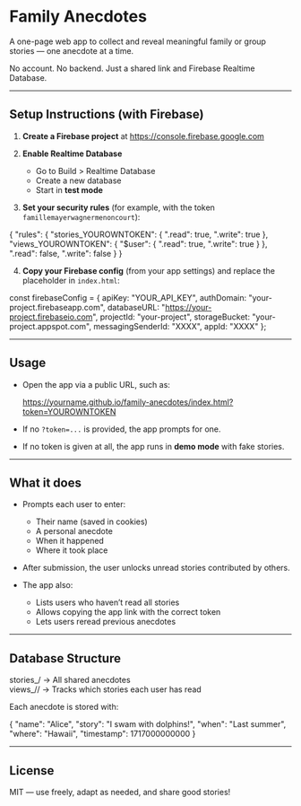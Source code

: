
# Family Anecdotes

A one-page web app to collect and reveal meaningful family or group stories — one anecdote at a time.

No account. No backend. Just a shared link and Firebase Realtime Database.

---

## Setup Instructions (with Firebase)

1. **Create a Firebase project** at https://console.firebase.google.com

2. **Enable Realtime Database**  
   - Go to Build > Realtime Database  
   - Create a new database  
   - Start in **test mode**

3. **Set your security rules** (for example, with the token `famillemayerwagnermenoncourt`):

{
  "rules": {
    "stories_YOUROWNTOKEN": {
      ".read": true,
      ".write": true
    },
    "views_YOUROWNTOKEN": {
      "$user": {
        ".read": true,
        ".write": true
      }
    },
    ".read": false,
    ".write": false
  }
}

4. **Copy your Firebase config** (from your app settings) and replace the placeholder in `index.html`:

const firebaseConfig = {
  apiKey: "YOUR_API_KEY",
  authDomain: "your-project.firebaseapp.com",
  databaseURL: "https://your-project.firebaseio.com",
  projectId: "your-project",
  storageBucket: "your-project.appspot.com",
  messagingSenderId: "XXXX",
  appId: "XXXX"
};

---

## Usage

- Open the app via a public URL, such as:

  https://yourname.github.io/family-anecdotes/index.html?token=YOUROWNTOKEN

- If no `?token=...` is provided, the app prompts for one.
- If no token is given at all, the app runs in **demo mode** with fake stories.

---

## What it does

- Prompts each user to enter:
  - Their name (saved in cookies)
  - A personal anecdote
  - When it happened
  - Where it took place

- After submission, the user unlocks unread stories contributed by others.

- The app also:
  - Lists users who haven’t read all stories
  - Allows copying the app link with the correct token
  - Lets users reread previous anecdotes

---

## Database Structure

stories_<token>/        → All shared anecdotes  
views_<token>/<name>/   → Tracks which stories each user has read

Each anecdote is stored with:

{
  "name": "Alice",
  "story": "I swam with dolphins!",
  "when": "Last summer",
  "where": "Hawaii",
  "timestamp": 1717000000000
}

---

## License

MIT — use freely, adapt as needed, and share good stories!

